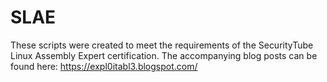 # SLAE
These scripts were created to meet the requirements of the SecurityTube Linux Assembly Expert certification. The accompanying blog posts can be found here: https://expl0itabl3.blogspot.com/
